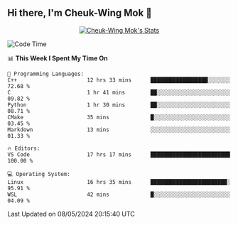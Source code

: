 ## Hi there, I'm Cheuk-Wing Mok 👋

<!--
**mozro0327/mozro0327** is a ✨ _special_ ✨ repository because its `README.md` (this file) appears on your GitHub profile.

Here are some ideas to get you started:

- 🔭 I’m currently working on ...
- 🌱 I’m currently learning ...
- 👯 I’m looking to collaborate on ...
- 🤔 I’m looking for help with ...
- 💬 Ask me about ...
- 📫 How to reach me: ...
- 😄 Pronouns: ...
- ⚡ Fun fact: ...
-->

<p align="center">
  <a href="https://github.com/mozro0327" class="rich-diff-level-one">
    <img src="https://github-readme-stats.vercel.app/api?username=mozro0327&title_color=333&text_color=777" alt="Cheuk-Wing Mok's Stats" >
    <!-- &hide=issues
    <img src="https://github-readme-stats.vercel.app/api?username=mozro0327&hide=issues&title_color=333&text_color=777" alt="Cheuk-Wing Mok's Stats" >
    -->
  </a>
</p>

<!--START_SECTION:waka-->
![Code Time](http://img.shields.io/badge/Code%20Time-2%2C568%20hrs%2040%20mins-blue)

📊 **This Week I Spent My Time On** 

```text
💬 Programming Languages: 
C++                      12 hrs 33 mins      ██████████████████░░░░░░░   72.68 % 
C                        1 hr 41 mins        ██░░░░░░░░░░░░░░░░░░░░░░░   09.82 % 
Python                   1 hr 30 mins        ██░░░░░░░░░░░░░░░░░░░░░░░   08.71 % 
CMake                    35 mins             █░░░░░░░░░░░░░░░░░░░░░░░░   03.45 % 
Markdown                 13 mins             ░░░░░░░░░░░░░░░░░░░░░░░░░   01.33 % 

🔥 Editors: 
VS Code                  17 hrs 17 mins      █████████████████████████   100.00 % 

💻 Operating System: 
Linux                    16 hrs 35 mins      ████████████████████████░   95.91 % 
WSL                      42 mins             █░░░░░░░░░░░░░░░░░░░░░░░░   04.09 % 
```


 Last Updated on 08/05/2024 20:15:40 UTC
<!--END_SECTION:waka-->
